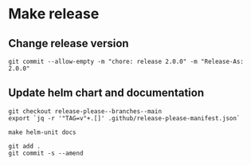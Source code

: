 # Make release

## Change release version

```shell
git commit --allow-empty -m "chore: release 2.0.0" -m "Release-As: 2.0.0"
```

## Update helm chart and documentation

```shell
git checkout release-please--branches--main
export `jq -r '"TAG=v"+.[]' .github/release-please-manifest.json`

make helm-unit docs

git add .
git commit -s --amend
```

